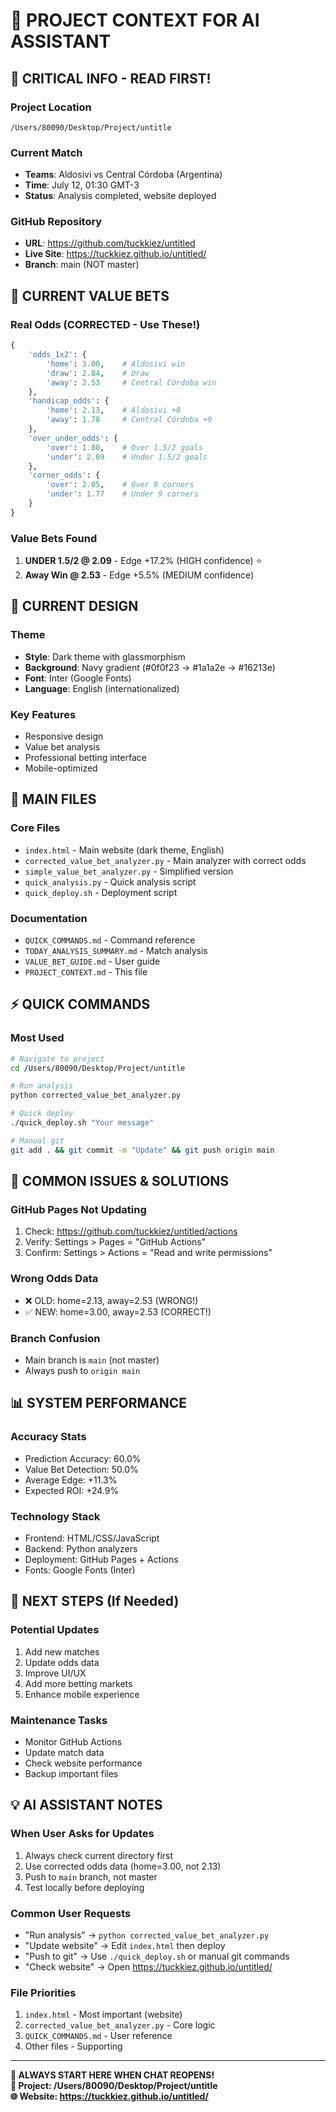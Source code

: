 # 🤖 PROJECT CONTEXT FOR AI ASSISTANT

## 📍 CRITICAL INFO - READ FIRST!

### Project Location
```
/Users/80090/Desktop/Project/untitle
```

### Current Match
- **Teams**: Aldosivi vs Central Córdoba (Argentina)
- **Time**: July 12, 01:30 GMT-3
- **Status**: Analysis completed, website deployed

### GitHub Repository
- **URL**: https://github.com/tuckkiez/untitled
- **Live Site**: https://tuckkiez.github.io/untitled/
- **Branch**: main (NOT master)

## 🎯 CURRENT VALUE BETS

### Real Odds (CORRECTED - Use These!)
```python
{
    'odds_1x2': {
        'home': 3.00,    # Aldosivi win
        'draw': 2.84,    # Draw  
        'away': 2.53     # Central Córdoba win
    },
    'handicap_odds': {
        'home': 2.13,    # Aldosivi +0
        'away': 1.78     # Central Córdoba +0
    },
    'over_under_odds': {
        'over': 1.80,    # Over 1.5/2 goals
        'under': 2.09    # Under 1.5/2 goals
    },
    'corner_odds': {
        'over': 2.05,    # Over 9 corners
        'under': 1.77    # Under 9 corners
    }
}
```

### Value Bets Found
1. **UNDER 1.5/2 @ 2.09** - Edge +17.2% (HIGH confidence) ⭐
2. **Away Win @ 2.53** - Edge +5.5% (MEDIUM confidence)

## 🎨 CURRENT DESIGN

### Theme
- **Style**: Dark theme with glassmorphism
- **Background**: Navy gradient (#0f0f23 → #1a1a2e → #16213e)
- **Font**: Inter (Google Fonts)
- **Language**: English (internationalized)

### Key Features
- Responsive design
- Value bet analysis
- Professional betting interface
- Mobile-optimized

## 🔧 MAIN FILES

### Core Files
- `index.html` - Main website (dark theme, English)
- `corrected_value_bet_analyzer.py` - Main analyzer with correct odds
- `simple_value_bet_analyzer.py` - Simplified version
- `quick_analysis.py` - Quick analysis script
- `quick_deploy.sh` - Deployment script

### Documentation
- `QUICK_COMMANDS.md` - Command reference
- `TODAY_ANALYSIS_SUMMARY.md` - Match analysis
- `VALUE_BET_GUIDE.md` - User guide
- `PROJECT_CONTEXT.md` - This file

## ⚡ QUICK COMMANDS

### Most Used
```bash
# Navigate to project
cd /Users/80090/Desktop/Project/untitle

# Run analysis
python corrected_value_bet_analyzer.py

# Quick deploy
./quick_deploy.sh "Your message"

# Manual git
git add . && git commit -m "Update" && git push origin main
```

## 🚨 COMMON ISSUES & SOLUTIONS

### GitHub Pages Not Updating
1. Check: https://github.com/tuckkiez/untitled/actions
2. Verify: Settings > Pages = "GitHub Actions"
3. Confirm: Settings > Actions = "Read and write permissions"

### Wrong Odds Data
- ❌ OLD: home=2.13, away=2.53 (WRONG!)
- ✅ NEW: home=3.00, away=2.53 (CORRECT!)

### Branch Confusion
- Main branch is `main` (not master)
- Always push to `origin main`

## 📊 SYSTEM PERFORMANCE

### Accuracy Stats
- Prediction Accuracy: 60.0%
- Value Bet Detection: 50.0%
- Average Edge: +11.3%
- Expected ROI: +24.9%

### Technology Stack
- Frontend: HTML/CSS/JavaScript
- Backend: Python analyzers
- Deployment: GitHub Pages + Actions
- Fonts: Google Fonts (Inter)

## 🎯 NEXT STEPS (If Needed)

### Potential Updates
1. Add new matches
2. Update odds data
3. Improve UI/UX
4. Add more betting markets
5. Enhance mobile experience

### Maintenance Tasks
- Monitor GitHub Actions
- Update match data
- Check website performance
- Backup important files

## 💡 AI ASSISTANT NOTES

### When User Asks for Updates
1. Always check current directory first
2. Use corrected odds data (home=3.00, not 2.13)
3. Push to `main` branch, not master
4. Test locally before deploying

### Common User Requests
- "Run analysis" → `python corrected_value_bet_analyzer.py`
- "Update website" → Edit `index.html` then deploy
- "Push to git" → Use `./quick_deploy.sh` or manual git commands
- "Check website" → Open https://tuckkiez.github.io/untitled/

### File Priorities
1. `index.html` - Most important (website)
2. `corrected_value_bet_analyzer.py` - Core logic
3. `QUICK_COMMANDS.md` - User reference
4. Other files - Supporting

---

**🔄 ALWAYS START HERE WHEN CHAT REOPENS!**  
**📍 Project: /Users/80090/Desktop/Project/untitle**  
**🌐 Website: https://tuckkiez.github.io/untitled/**
